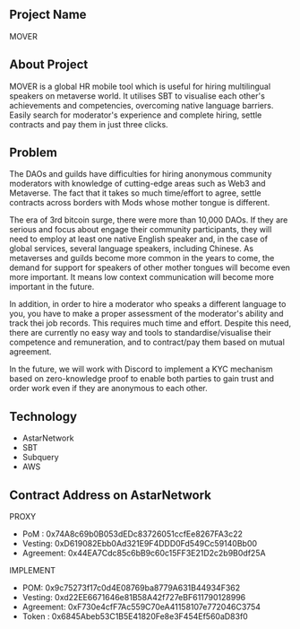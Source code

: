 ## Project Name
 
MOVER

## About Project

MOVER is a global HR mobile tool which is useful for hiring multilingual speakers on metaverse world.
It utilises SBT to visualise each other's achievements and competencies, overcoming native language barriers.
Easily search for moderator's experience and complete hiring, settle contracts and pay them in just three clicks.

## Problem

The DAOs and guilds have difficulties for hiring anonymous community moderators with knowledge of cutting-edge areas such as Web3 and Metaverse.
The fact that it takes so much time/effort to agree, settle contracts across borders with Mods whose mother tongue is different.

The era of 3rd bitcoin surge, there were more than 10,000 DAOs.
If they are serious and focus about engage their community participants, 
they will need to employ at least one native English speaker and, in the case of global services, several language speakers, including Chinese.
As metaverses and guilds become more common in the years to come, the demand for support for speakers of other mother tongues will become even more important.
It means low context communication will become more important in the future. 

In addition, in order to hire a moderator who speaks a different language to you, you have to make a proper assessment of the moderator's ability and track thei job records. This requires much time and effort. 
Despite this need, there are currently no easy way and tools to standardise/visualise their competence and remuneration, and to contract/pay them based on mutual agreement.

In the future, we will work with Discord to implement a KYC mechanism based on zero-knowledge proof to enable both parties to gain trust and order work even if they are anonymous to each other.

## Technology

- AstarNetwork
- SBT
- Subquery
- AWS

## Contract Address on AstarNetwork

PROXY
 - PoM : 0x74A8c69b0B053dEDc83726051ccfEe8267FA3c22
 - Vesting: 0xD619082Ebb0Ad321E9F4DDD0Fd549Cc59140Bb00
 - Agreement: 0x44EA7Cdc85c6bB9c60c15FF3E21D2c2b9B0df25A

IMPLEMENT
 - POM: 0x9c75273f17c0d4E08769ba8779A631B44934F362
 - Vesting: 0xd22EE6671646e81B58A42f727eBF611790128996
 - Agreement: 0xF730e4cfF7Ac559C70eA41158107e772046C3754
 - Token : 0x6845Abeb53C1B5E41820Fe8e3F454Ef560aD83f0
